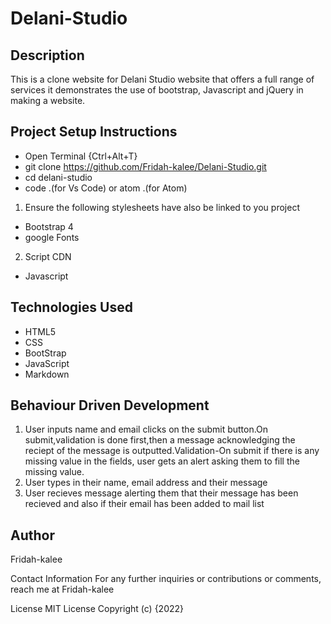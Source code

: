 # Delani-Studio
## Description
This is a clone website for Delani Studio website that offers a full range of services it demonstrates the use of bootstrap, Javascript and jQuery in making a website.
## Project Setup Instructions
* Open Terminal {Ctrl+Alt+T}
* git clone https://github.com/Fridah-kalee/Delani-Studio.git
* cd delani-studio
* code .(for Vs Code) or atom .(for Atom)
1. Ensure the following stylesheets have also be linked to you project
* Bootstrap 4
* google Fonts
2. Script CDN
* Javascript
## Technologies Used
* HTML5
* CSS
* BootStrap
* JavaScript
* Markdown
## Behaviour Driven Development
1. User inputs name and email clicks on the submit button.On submit,validation is done first,then a message acknowledging the reciept of the message is outputted.Validation-On submit if there is any missing value in the fields, user gets an alert asking them to fill the missing value.
2. User types in their name, email address and their message
3. User recieves message alerting them that their message has been recieved and also if their email has been added to mail list
## Author
Fridah-kalee

Contact Information
For any further inquiries or contributions or comments, reach me at Fridah-kalee

License
MIT License Copyright (c) {2022}


